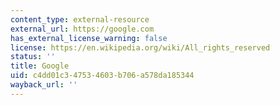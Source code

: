 ```yaml
---
content_type: external-resource
external_url: https://google.com
has_external_license_warning: false
license: https://en.wikipedia.org/wiki/All_rights_reserved
status: ''
title: Google
uid: c4dd01c3-4753-4603-b706-a578da185344
wayback_url: ''
---
```

